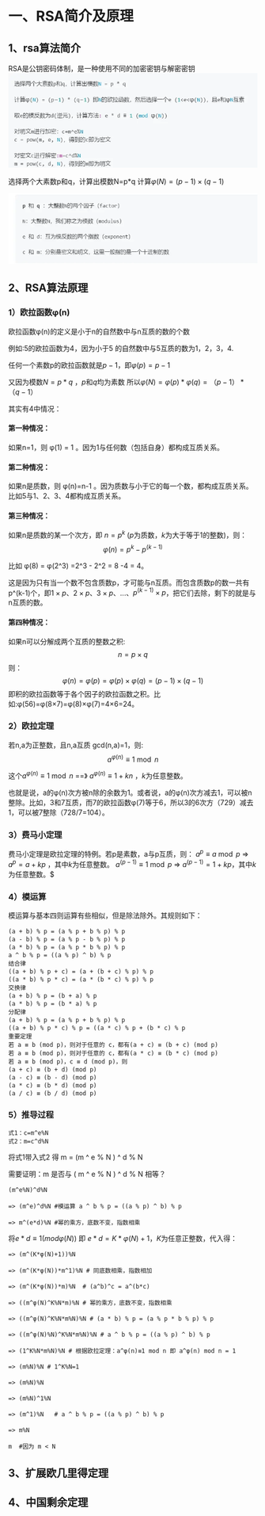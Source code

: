 # 一、RSA简介及原理
## 1、rsa算法简介
RSA是公钥密码体制，是一种使用不同的加密密钥与解密密钥
![](vx_images/336342017257493.png)

选择两个大素数p和q，计算出模数N=p*q 
计算$\varphi(N) = (p-1) \times (q-1)$


![8a70da17879fa97dbf424abbeb5a4ff94e1ad396](vx_images/495462017254995.webp)
## 2、RSA算法原理
### 1）欧拉函数φ(n)
欧拉函数φ(n)的定义是小于n的自然数中与n互质的数的个数

例如:5的欧拉函数为4，因为小于5 的自然数中与5互质的数为1，2，3，4.

任何一个素数p的欧拉函数就是$p-1$，即$φ(p) =p-1$

又因为模数$N = p * q$ ，$p$和$q$均为素数
所以$φ(N) = φ(p) * φ(q) = （p-1）*（q-1）$

其实有4中情况：
#### 第一种情况：
如果n=1，则 φ(1) = 1 。因为1与任何数（包括自身）都构成互质关系。
#### 第二种情况：
如果n是质数，则 φ(n)=n-1 。因为质数与小于它的每一个数，都构成互质关系。比如5与1、2、3、4都构成互质关系。

#### 第三种情况：
如果n是质数的某一个次方，即 $n = p^k$ ($p$为质数，$k$为大于等于1的整数)，则：
$$φ(n) = p^k-p^{(k-1)}$$ 

比如 φ(8) = φ(2^3) =2^3 - 2^2 = 8 -4 = 4。

这是因为只有当一个数不包含质数p，才可能与n互质。而包含质数p的数一共有p^(k-1)个，即$1×p、2×p、3×p、...、$$p^{(k-1)}×p$，把它们去除，剩下的就是与n互质的数。
#### 第四种情况：
如果n可以分解成两个互质的整数之积:
$$
n = p×q
$$
则：
$$
φ(n) = φ(p) = φ(p)×φ(q) = (p-1)×(q-1)
$$
即积的欧拉函数等于各个因子的欧拉函数之积。比如:φ(56)=φ(8×7)=φ(8)×φ(7)=4×6=24。

### 2）欧拉定理
若n,a为正整数，且n,a互质 gcd(n,a)=1，则:
$$a^{φ(n)}≡1 \bmod n$$

这个$a^{φ(n)}≡1\bmod n$ ==》 $a^{φ(n)}≡1 + kn$ ，$k$为任意整数。

也就是说，a的φ(n)次方被n除的余数为1。或者说，a的φ(n)次方减去1，可以被n整除。比如，3和7互质，而7的欧拉函数φ(7)等于6，所以3的6次方（729）减去1，可以被7整除（728/7=104）。



### 3）费马小定理 

费马小定理是欧拉定理的特例。若p是素数，a与p互质，则：
$a^p ≡ a\bmod p$      =>   $a^p = a + kp$   ，其中$k$为任意整数。
$a^{(p-1)} ≡ 1\bmod p$  => $a ^{(p-1)} = 1 + kp$，其中$k$为任意整数。$

### 4）模运算
模运算与基本四则运算有些相似，但是除法除外。其规则如下： 
```
(a + b) % p = (a % p + b % p) % p
(a - b) % p = (a % p - b % p) % p
(a * b) % p = (a % p * b % p) % p
a ^ b % p = ((a % p) ^ b) % p
结合律
((a + b) % p + c) = (a + (b + c) % p) % p
((a * b) % p * c) = (a * (b * c) % p) % p
交换律
(a + b) % p = (b + a) % p
(a * b) % p = (b * a) % p
分配律
(a + b) % p = (a % p + b % p) % p
((a + b) % p * c) % p = ((a * c) % p + (b * c) % p
重要定理
若 a ≡ b (mod p)，则对于任意的 c，都有(a + c) ≡ (b + c) (mod p)
若 a ≡ b (mod p)，则对于任意的 c，都有(a * c) ≡ (b * c) (mod p)
若 a ≡ b (mod p)，c ≡ d (mod p)，则
(a + c) ≡ (b + d) (mod p)
(a - c) ≡ (b - d) (mod p)
(a * c) ≡ (b * d) (mod p)
(a / c) ≡ (b / d) (mod p) 
```

### 5）推导过程
```
式1：c=m^e%N
式2：m=c^d%N 
```
将式1带入式2 得 m = (m ^ e % N ) ^ d % N

需要证明：m 是否与 ( m ^ e % N ) ^ d % N 相等？

```
(m^e%N)^d%N

=> (m^e)^d%N #模运算 a ^ b % p = ((a % p) ^ b) % p

=> m^(e*d)%N #幂的乘方，底数不变，指数相乘
```
将$e * d ≡ 1 (mod φ(N))$ 即 $e * d = K * φ(N) + 1$，$K$为任意正整数，代入得：

```
=> (m^(K*φ(N)+1))%N

=> (m^(K*φ(N))*m^1)%N # 同底数相乘，指数相加

=> (m^(K*φ(N))*m)%N  # (a^b)^c = a^(b*c)

=> ((m^φ(N)^K%N*m)%N # 幂的乘方，底数不变，指数相乘

=> ((m^φ(N)^K%N*m%N)%N # (a * b) % p = (a % p * b % p) % p

=> ((m^φ(N)%N)^K%N*m%N)%N # a ^ b % p = ((a % p) ^ b) % p

=> (1^K%N*m%N)%N # 根据欧拉定理：a^φ(n)≡1 mod n 即 a^φ(n) mod n = 1

=> (m%N)%N # 1^K%N=1
    
=> (m%N)%N

=> (m%N)^1%N

=> (m^1)%N   # a ^ b % p = ((a % p) ^ b) % p

=> m%N

m  #因为 m < N    
```
## 3、扩展欧几里得定理

## 4、中国剩余定理